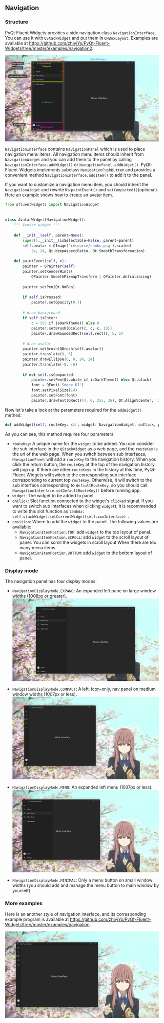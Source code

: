 ## Navigation
### Structure

PyQt Fluent Widgets provides a side navigation class `NavigationInterface`. You can use it with `QStackWidget` and put them in `QHBoxLayout`. Examples are available at https://github.com/zhiyiYo/PyQt-Fluent-Widgets/tree/master/examples/navigation2.

![](_static/NvigationInterface_Structure.jpg)

`NavigationInterface` contains `NavigationPanel` which is used to place navigation menu items. All navigation menu items should inherit from `NavigationWidget` and you can add them to the panel by calling `NavigationInterface.addWidget()` or `NavigationPanel.addWidget()`. PyQt-Fluent-Widgets implements subclass `NavigationPushButton` and provides a convenient method `NavigationInterface.addItem()` to add it to the panel.

If you want to customize a navigation menu item, you should inherit the `NavigationWidget` and rewrite its `paintEvent()` and `setCompacted()`(optional). Here an example shows how to create an avatar item.
```python
from qfluentwidgets import NavigationWidget


class AvatarWidget(NavigationWidget):
    """ Avatar widget """

    def __init__(self, parent=None):
        super().__init__(isSelectable=False, parent=parent)
        self.avatar = QImage('resource/shoko.png').scaled(
            24, 24, Qt.KeepAspectRatio, Qt.SmoothTransformation)

    def paintEvent(self, e):
        painter = QPainter(self)
        painter.setRenderHints(
            QPainter.SmoothPixmapTransform | QPainter.Antialiasing)

        painter.setPen(Qt.NoPen)

        if self.isPressed:
            painter.setOpacity(0.7)

        # draw background
        if self.isEnter:
            c = 255 if isDarkTheme() else 0
            painter.setBrush(QColor(c, c, c, 10))
            painter.drawRoundedRect(self.rect(), 5, 5)

        # draw avatar
        painter.setBrush(QBrush(self.avatar))
        painter.translate(8, 6)
        painter.drawEllipse(0, 0, 24, 24)
        painter.translate(-8, -6)

        if not self.isCompacted:
            painter.setPen(Qt.white if isDarkTheme() else Qt.black)
            font = QFont('Segoe UI')
            font.setPixelSize(14)
            painter.setFont(font)
            painter.drawText(QRect(44, 0, 255, 36), Qt.AlignVCenter, 'zhiyiYo')
```

Now let's take a look at the parameters required for the `addWidget()` methed:

```python
def addWidget(self, routeKey: str, widget: NavigationWidget, onClick, position=NavigationItemPostion.TOP)
```

As you can see, this method requires four parameters:

* `routeKey`: A unique name for the `widget` to be added. You can consider the sub interface in the `QStackWidget` as a web page, and the `routeKey` is the url of the web page. When you switch between sub interfaces, `NavigationPanel` will add a `routeKey` to the navigation history. When you click the return button, the `routeKey` at the top of the navigation history will pop up. If there are other `routeKeys` in the history at this time, PyQt-Fluent-Widgets will switch to the corresponding sub interface corresponding to current top `routeKey`. Otherwise, it will switch to the sub interface corresponding to `defaultRouteKey`, so you should call `NavigationInterface.setDefaultRouteKey()` before running app.
* `widget`: The widget to be added to panel.
* `onClick`: Slot function connected to the widget's `clicked` signal. If you want to switch sub interfaces when clicking `widget`t, it is recommended to write this slot function as `lambda: self.stackWidget.setCurrentWidget(self.xxxInterface) `.
* `position`: Where to add the `widget` to the panel. The following values are available:
  * `NavigationItemPostion.TOP`: add `widget` to the top layout of panel.
  * `NavigationItemPostion.SCROLL`: add `widget` to the scroll layout of panel. You can scroll the widgets in scroll layout When there are too many menu items.
  * `NavigationItemPostion.BOTTOM`: add `widget` to the bottom layout of panel.

### Display mode

The navigation panel has four display modes:

* `NavigationDisplayMode.EXPAND`: An expanded left pane on large window widths (1008px or greater).
  ![](_static/NavigationInterface_Expanded.jpg)

* `NavigationDisplayMode.COMPACT`: A left, icon-only, nav panel on medium window widths (1007px or less).
  ![](_static/NavigationInterface_Compact.jpg)

* `NavigationDisplayMode.MENU`: An expanded left menu (1007px or less).
  ![](_static/NavigationInterface_Menu.jpg)

* `NavigationDisplayMode.MINIMAL`: Only a menu button on small window widths (you should add and manage the menu button to main window by yourself).


### More examples
Here is an another style of navigation interface, and its corresponding example program is available at https://github.com/zhiyiYo/PyQt-Fluent-Widgets/tree/master/examples/navigation.

![](_static/NavigationInterfacee.jpg)


